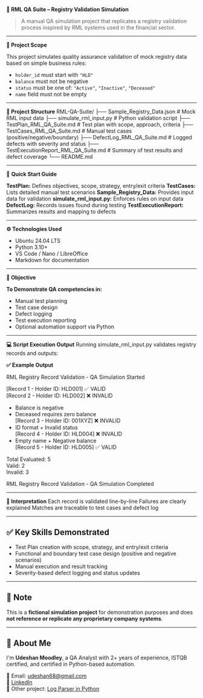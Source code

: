 **🧪 RML QA Suite – Registry Validation Simulation**

> A manual QA simulation project that replicates a registry validation process inspired by RML systems used in the financial sector.

---

**🧾 Project Scope**

This project simulates quality assurance validation of mock registry data based on simple business rules:

- `holder_id` must start with `"HLD"`
- `balance` must not be negative
- `status` must be one of: `"Active"`, `"Inactive"`, `"Deceased"`
- `name` field must not be empty

---

**📁 Project Structure**
RML-QA-Suite/
├── Sample_Registry_Data.json            # Mock RML input data
├── simulate_rml_input.py                # Python validation script
├── TestPlan_RML_QA_Suite.md             # Test plan with scope, approach, criteria
├── TestCases_RML_QA_Suite.md            # Manual test cases (positive/negative/boundary)
├── DefectLog_RML_QA_Suite.md            # Logged defects with severity and status
├── TestExecutionReport_RML_QA_Suite.md  # Summary of test results and defect coverage
└── README.md

---

📂 **Quick Start Guide**

**TestPlan:** Defines objectives, scope, strategy, entry/exit criteria
**TestCases:** Lists detailed manual test scenarios
**Sample_Registry_Data:** Provides input data for validation
**simulate_rml_input.py:** Enforces rules on input data
**DefectLog:** Records issues found during testing
**TestExecutionReport:** Summarizes results and mapping to defects

---

**⚙️ Technologies Used**

- Ubuntu 24.04 LTS
- Python 3.10+
- VS Code / Nano / LibreOffice 
- Markdown for documentation

---

**🎯 Objective**

**To Demonstrate QA competencies in:**
- Manual test planning
- Test case design
- Defect logging
- Test execution reporting
- Optional automation support via Python

---

**💻 Script Execution Output**
Running simulate_rml_input.py validates registry records and outputs:

**✅ Example Output**

RML Registry Record Validation - QA Simulation Started

[Record 1 - Holder ID: HLD001] ✅ VALID  
[Record 2 - Holder ID: HLD002] ❌ INVALID  
 - Balance is negative  
 - Deceased requires zero balance  
[Record 3 - Holder ID: 001XYZ] ❌ INVALID  
 - ID format + Invalid status  
[Record 4 - Holder ID: HLD004] ❌ INVALID  
 - Empty name + Negative balance  
[Record 5 - Holder ID: HLD005] ✅ VALID  

Total Evaluated: 5  
Valid: 2  
Invalid: 3  

RML Registry Record Validation - QA Simulation Completed

---

**📌 Interpretation**
Each record is validated line-by-line
Failures are clearly explained
Matches are traceable to test cases and defect log

---

## ✅ Key Skills Demonstrated

- Test Plan creation with scope, strategy, and entry/exit criteria
- Functional and boundary test case design (positive and negative scenarios)
- Manual execution and result tracking
- Severity-based defect logging and status updates

---

## 📌 Note

This is a **fictional simulation project** for demonstration purposes and does **not reference or replicate any proprietary company systems**.

---

## 👤 About Me

I'm **Udeshan Moodley**, a QA Analyst with 2+ years of experience, ISTQB certified, and certified in Python-based automation.

📧 Email: udeshan68@gmail.com  
🔗 [LinkedIn](https://www.linkedin.com/in/udeshan-moodley/)  
📂 Other project: [Log Parser in Python](https://github.com/Udi1988/log-parser-project)


